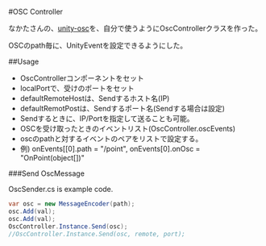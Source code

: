 #OSC Controller

なかたさんの、[unity-osc](https://github.com/nobnak/unity-osc)を、自分で使うようにOscControllerクラスを作った。

OSCのpath毎に、UnityEventを設定できるようにした。

##Usage

- OscControllerコンポーネントをセット
- localPortで、受けのポートをセット
- defaultRemoteHostは、Sendするホスト名(IP)
- defaultRemotPostは、Sendするポート名(Sendする場合は設定)
- Sendするときに、IP/Portを指定して送ることも可能。
- OSCを受け取ったときのイベントリスト(OscController.oscEvents)
 - oscのpathと対するイベントのペアをリストで設定する。
 - 例) onEvents[[0].path = "/point", onEvents[0].onOsc = "OnPoint(object[])"

###Send OscMessage

OscSender.cs is example code.

```csharp
var osc = new MessageEncoder(path);
osc.Add(val);
osc.Add(val);
OscController.Instance.Send(osc);
//OscController.Instance.Send(osc, remote, port);
```
